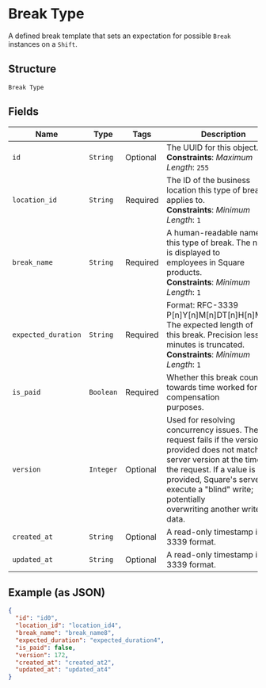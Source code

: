 
# Break Type

A defined break template that sets an expectation for possible `Break`
instances on a `Shift`.

## Structure

`Break Type`

## Fields

| Name | Type | Tags | Description |
|  --- | --- | --- | --- |
| `id` | `String` | Optional | The UUID for this object.<br>**Constraints**: *Maximum Length*: `255` |
| `location_id` | `String` | Required | The ID of the business location this type of break applies to.<br>**Constraints**: *Minimum Length*: `1` |
| `break_name` | `String` | Required | A human-readable name for this type of break. The name is displayed to<br>employees in Square products.<br>**Constraints**: *Minimum Length*: `1` |
| `expected_duration` | `String` | Required | Format: RFC-3339 P[n]Y[n]M[n]DT[n]H[n]M[n]S. The expected length of<br>this break. Precision less than minutes is truncated.<br>**Constraints**: *Minimum Length*: `1` |
| `is_paid` | `Boolean` | Required | Whether this break counts towards time worked for compensation<br>purposes. |
| `version` | `Integer` | Optional | Used for resolving concurrency issues. The request fails if the version<br>provided does not match the server version at the time of the request. If a value is not<br>provided, Square's servers execute a "blind" write; potentially<br>overwriting another writer's data. |
| `created_at` | `String` | Optional | A read-only timestamp in RFC 3339 format. |
| `updated_at` | `String` | Optional | A read-only timestamp in RFC 3339 format. |

## Example (as JSON)

```json
{
  "id": "id0",
  "location_id": "location_id4",
  "break_name": "break_name8",
  "expected_duration": "expected_duration4",
  "is_paid": false,
  "version": 172,
  "created_at": "created_at2",
  "updated_at": "updated_at4"
}
```

